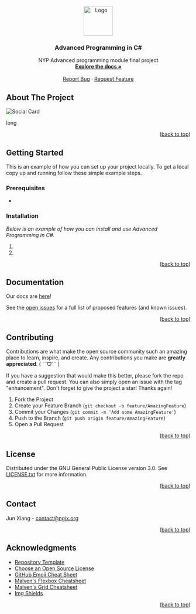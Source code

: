 <a name="readme-top"></a>



<!-- PROJECT LOGO -->
<br />
<div align="center">
  <a href="https://github.com/caffeine-addictt/nyp_advanced_programming_cs">
    <img src="images/logo.png" alt="Logo" width="80" height="80">
  </a>

  <h3 align="center">Advanced Programming in C#</h3>

  <p align="center">
    NYP Advanced programming module final project
    <br />
    <a href="nah"><strong>Explore the docs »</strong></a>
    <br />
    <br />
    <a href="https://github.com/caffeine-addictt/nyp_advanced_programming_cs/issues">Report Bug</a>
    ·
    <a href="https://github.com/caffeine-addictt/nyp_advanced_programming_cs/issues">Request Feature</a>
  </p>
</div>



<!-- ABOUT THE PROJECT -->
## About The Project

![Social Card](images/socialcard.png)

long

<p align="right">(<a href="#readme-top">back to top</a>)</p>



<!-- GETTING STARTED -->
## Getting Started

This is an example of how you can set up your project locally.
To get a local copy up and running follow these simple example steps.

### Prerequisites

*

### Installation

_Below is an example of how you can install and use Advanced Programming in C#._

1.
2.

<p align="right">(<a href="#readme-top">back to top</a>)</p>



<!-- DOCS -->
## Documentation

Our docs are [here]({{PROJECT_DOCUMENTATION_URL}})!

See the [open issues](https://github.com/caffeine-addictt/nyp_advanced_programming_cs/issues) for a full list of proposed features (and known issues).

<p align="right">(<a href="#readme-top">back to top</a>)</p>



<!-- CONTRIBUTING -->
## Contributing

Contributions are what make the open source community such an amazing place to learn, inspire, and create. Any contributions you make are **greatly appreciated**. ( ˶ˆᗜˆ˵ )

If you have a suggestion that would make this better, please fork the repo and create a pull request. You can also simply open an issue with the tag "enhancement".
Don't forget to give the project a star! Thanks again!

1. Fork the Project
2. Create your Feature Branch (`git checkout -b feature/AmazingFeature`)
3. Commit your Changes (`git commit -m 'Add some AmazingFeature'`)
4. Push to the Branch (`git push origin feature/AmazingFeature`)
5. Open a Pull Request

<p align="right">(<a href="#readme-top">back to top</a>)</p>



<!-- LICENSE -->
## License

Distributed under the GNU General Public License version 3.0. See [LICENSE.txt](./LICENSE.txt) for more information.

<p align="right">(<a href="#readme-top">back to top</a>)</p>



<!-- CONTACT -->
## Contact

Jun Xiang - [contact@ngjx.org](mailto:contact@ngjx.org)

<p align="right">(<a href="#readme-top">back to top</a>)</p>



<!-- ACKNOWLEDGMENTS -->
## Acknowledgments

* [Repository Template](https://github.com/caffeine-addictt/template)
* [Choose an Open Source License](https://choosealicense.com)
* [GitHub Emoji Cheat Sheet](https://www.webpagefx.com/tools/emoji-cheat-sheet)
* [Malven's Flexbox Cheatsheet](https://flexbox.malven.co/)
* [Malven's Grid Cheatsheet](https://grid.malven.co/)
* [Img Shields](https://shields.io)

<p align="right">(<a href="#readme-top">back to top</a>)</p>



<!-- MARKDOWN LINKS & IMAGES -->
<!-- https://www.markdownguide.org/basic-syntax/#reference-style-links -->
[forks-shield]: https://img.shields.io/github/forks/caffeine-addictt/nyp_advanced_programming_cs.svg?style=for-the-badge
[forks-url]: https://github.com/caffeine-addictt/nyp_advanced_programming_cs/network/members
[stars-shield]: https://img.shields.io/github/stars/caffeine-addictt/nyp_advanced_programming_cs.svg?style=for-the-badge&color=yellow
[stars-url]: https://github.com/caffeine-addictt/nyp_advanced_programming_cs/stargazers
[license-shield]: https://img.shields.io/github/license/caffeine-addictt/nyp_advanced_programming_cs.svg?style=for-the-badge
[license-url]: https://github.com/caffeine-addictt/nyp_advanced_programming_cs/blob/master/LICENSE.txt
